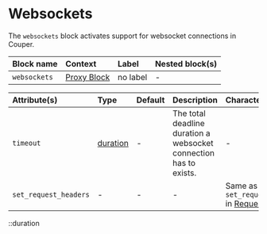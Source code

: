 # Websockets

The `websockets` block activates support for websocket connections in Couper.

| Block name   | Context                     | Label    | Nested block(s) |
|:-------------|:----------------------------|:---------|:----------------|
| `websockets` | [Proxy Block](#proxy-block) | no label | -               |

| Attribute(s)          | Type                  | Default | Description                                                       | Characteristic(s)                                                   | Example          |
|:----------------------|:----------------------|:--------|:------------------------------------------------------------------|:--------------------------------------------------------------------|:-----------------|
| `timeout`             | [duration](#duration) | -       | The total deadline duration a websocket connection has to exists. | -                                                                   | `timeout = 600s` |
| `set_request_headers` | -                     | -       | -                                                                 | Same as `set_request_headers` in [Request Header](#request-header). | -                |

::duration
